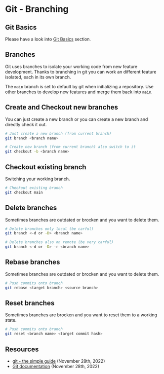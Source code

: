 [description]: <> (Git branching basics, like how to create a new branch, switching branches, etc.)
[preservedKeywords]: <> (git, branching, branch, create, delete, checkout, rebase, reset)
# Git - Branching
## Git Basics
Please have a look into [Git Basics](?path=src/docs/version-control/basics.md) section.

## Branches
Git uses branches to isolate your working code from new feature development. Thanks to branching in git you can work an different feature isolated, each in its own branch.

The `main` branch is set to default by git when initializing a repository. Use other branches to develop new features and merge them back into `main`.

## Create and Checkout new branches
You can just create a new branch or you can create a new branch and directly check it out.
```sh
# Just create a new branch (from current branch)
git branch <branch name>

# Create new branch (from current branch) also switch to it
git checkout -b <branch name>
```

## Checkout existing branch 
Switching your working branch.
```sh
# Checkout existing branch
git checkout main
```

## Delete branches
Sometimes branches are outdated or brocken and you want to delete them.
```sh
# Delete branches only local (be carful)
git branch <-d or -D> <branch name>

# Delete branches also on remote (be very carful)
git branch <-d or -D> -r <branch name>
```

## Rebase branches
Sometimes branches are outdated or brocken and you want to delete them.
```sh
# Push commits onto branch
git rebase <target branch> <source branch>
```

## Reset branches
Sometimes branches are brocken and you want to reset them to a working state.
```sh
# Push commits onto branch
git reset <branch name> <target commit hash>
```

## Resources
- [git - the simple guide](https://rogerdudler.github.io/git-guide/) (November 28th, 2022)
- [Git documentation](https://git-scm.com/docs/git-branch) (November 28th, 2022)